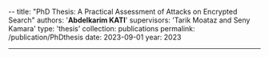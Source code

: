 --
title: "PhD Thesis: A Practical Assessment of Attacks on Encrypted Search"
authors: '<strong>Abdelkarim KATI</strong>'
supervisors: 'Tarik Moataz and Seny Kamara'
type: 'thesis'
collection: publications
permalink: /publication/PhDthesis
date: 2023-09-01
year: 2023
<!-- paperurl: 'http://A-karimKati.github.io/files/PhDthesis.pdf'-->
---